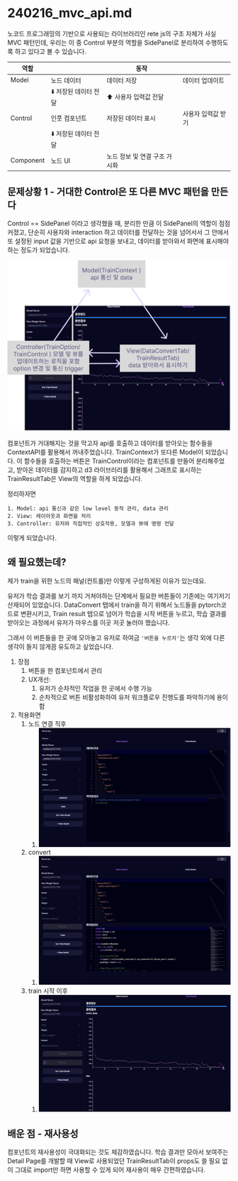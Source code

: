 # 240216\_mvc\_api.md

노코드 프로그래밍의 기반으로 사용되는 라이브러리인 rete js의 구조 자체가 사실 MVC 패턴인데, 우리는 이 중 Control 부분의 역할을 SidePanel로 분리하여 수행하도록 하고 있다고 볼 수 있습니다.

| 역할        |               | 동작                |            |
| --------- | ------------- | ----------------- | ---------- |
| Model     | 노드 데이터        | 데이터 저장            | 데이터 업데이트   |
|           | ⬇️ 저장된 데이터 전달 | ⬆️ 사용자 입력값 전달     |            |
| Control   | 인풋 컴포넌트       | 저장된 데이터 표시        | 사용자 입력값 받기 |
|           | ⬇️ 저장된 데이터 전달 |                   |            |
| Component | 노드 UI         | 노드 정보 및 연결 구조 가시화 |            |

## 문제상황 1 - 거대한 Control은 또 다른 MVC 패턴을 만든다

Control == SidePanel 이라고 생각했을 때, 분리한 만큼 이 SidePanel의 역할이 점점 커졌고, 단순히 사용자와 interaction 하고 데이터를 전달하는 것을 넘어서서 그 안에서 또 설정된 input 값을 기반으로 api 요청을 보내고, 데이터를 받아와서 화면에 표시해야 하는 정도가 되었습니다.

![mvc패턴을 적용한 trainer pannel 화면](../../99_images/mvc_trainer.png)

컴포넌트가 거대해지는 것을 막고자 api를 호출하고 데이터를 받아오는 함수들을 ContextAPI를 활용해서 꺼내주었습니다. TrainContext가 또다른 Model이 되었습니다. 이 함수들을 호출하는 버튼은 TrainControl이라는 컴포넌트를 만들어 분리해주었고, 받아온 데이터를 감지하고 d3 라이브러리를 활용해서 그래프로 표시하는 TrainResultTab은 View의 역할을 하게 되었습니다.

정리하자면

```
1. Model: api 통신과 같은 low level 동작 관리, data 관리
2. View: 레이아웃과 화면을 처리
3. Controller: 유저와 직접적인 상호작용, 모델과 뷰에 명령 전달
```

이렇게 되었습니다.

## 왜 필요했는데?

제가 train을 위한 노드의 패널(컨트롤)만 이렇게 구성하게된 이유가 있는데요.

유저가 학습 결과를 보기 까지 거쳐야하는 단계에서 필요한 버튼들이 기존에는 여기저기 산재되어 있었습니다. DataConvert 탭에서 train을 하기 위해서 노드들을 pytorch코드로 변환시키고, Train result 탭으로 넘어가 학습을 시작 버튼을 누르고, 학습 결과를 받아오는 과정에서 유저가 마우스를 이곳 저곳 눌러야 했습니다.

그래서 이 버튼들을 한 곳에 모아놓고 유저로 하여금 `'버튼을 누르자'`는 생각 외에 다른 생각이 들지 않게끔 유도하고 싶었습니다.

1. 장점
   1. 버튼을 한 컴포넌트에서 관리
   2. UX개선:
      1. 유저가 순차적인 작업을 한 곳에서 수행 가능
      2. 순차적으로 버튼 비활성화하여 유저 워크플로우 진행도를 파악하기에 용이함
2. 적용화면
   1. 노드 연결 직후
      1. ![노드 연결 직후](../../99_images/mvc_trainer_01.png)
   2. convert
      1. ![convert](../../99_images/mvc_trainer_02.png)
   3. train 시작 이후
      1. ![train 시작 이후](../../99_images/mvc_trainer_03.png)

## 배운 점 - 재사용성

컴포넌트의 재사용성이 극대화되는 것도 체감하였습니다. 학습 결과만 모아서 보여주는 Detail Page를 개발할 때 View로 사용되었던 TrainResultTab이 props도 쓸 필요 없이 그대로 import만 하면 사용할 수 있게 되어 재사용이 매우 간편하였습니다.
